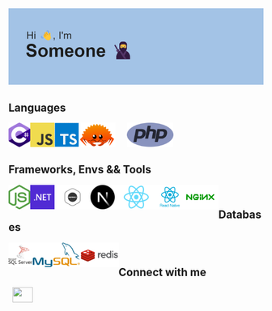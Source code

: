 <img src="/header.png" />

## Languages

<div>
  <img src="/csharp.png" title="C#" alt="C#" height="48px" align="left" />&nbsp;
  <img src="/js.png" title="JavaScript" alt="JavaScript" height="48px" align="left" />&nbsp;
  <img src="/ts.png" title="TypeScript" alt="TypeScript" height="48px" align="left" />&nbsp;
  <img src="/php.png" title="PHP" alt="PHP" height="48px" />&nbsp;
  <img src="/rust.png" title="Rust" alt="Rust" height="48px" align="left" />
</div>

## Frameworks, Envs && Tools

<div>
  <img src="/nodejs.png" title="Node JS" alt="Node JS" height="48px" align="left" />&nbsp;
  <img src="/.net.png" title=".NET" alt=".NET" height="48px" align="left" />&nbsp;
  <img src="/express.png" title="Express JS" alt="Express JS" height="48px" align="left" />&nbsp;
  <img src="/next.png" title="NextJS" alt="NextJS" height="48px" align="left" />&nbsp;
  <img src="/react.png" title="ReactJS" alt="ReactJS" height="48px" align="left" />&nbsp;
  <img src="/react-native.webp" title="React-Native" alt="React-Native" height="48px" align="left" />&nbsp;
  <img src="/nginx.png" title="NGINX" alt="NGINX" height="48px" align="left" />
</div>

## Databases

<div>
  <img src="/mssql.png" title="MSSQL" alt="MSSQL" height="48px" align="left" />&nbsp;
  <img src="/mysql.webp" title="MySQL" alt="MySQL" height="48px" align="left" />&nbsp;
  <img src="/redis.png" title="Redis" alt="Redis" height="48px" align="left" />
</div>

## Connect with me

<p align="left">
  <a href="https://x.com/Yassine59194898" target="blank">
    <img align="center"      src="https://camo.githubusercontent.com/be5256cc9aa95d05f7221a604f4ec52c984eba47ae25ba084b532eddbb96a390/68747470733a2f2f696d672e736869656c64732e696f2f62616467652f747769747465722d2532333144413146322e7376673f267374796c653d666f722d7468652d6261646765266c6f676f3d74776974746572266c6f676f436f6c6f723d7768697465" alt="" height="30" /></a>
  <a href="https://www.linkedin.com/in/yassine-hijazi" target="blank">
    <img align="center" src="https://camo.githubusercontent.com/d90c501c7f68295cfcab6a68b761ba5b1101292b8ac9895eaeca253df2e53eb3/68747470733a2f2f696d672e736869656c64732e696f2f62616467652f6c696e6b6564696e2d2532333030373742352e7376673f267374796c653d666f722d7468652d6261646765266c6f676f3d6c696e6b6564696e266c6f676f436f6c6f723d7768697465" alt="" height="30" /></a>
  <a href="https://www.npmjs.com/~yashij2052" target="blank"><img align="center" src="https://cdn.jsdelivr.net/npm/simple-icons@3.0.1/icons/npm.svg" alt="" height="30" width="40" /></a>
</p>
